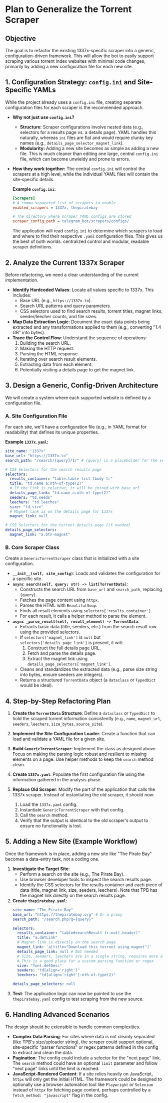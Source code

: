 # Plan to Generalize the Torrent Scraper

## Objective

The goal is to refactor the existing 1337x-specific scraper into a generic, configuration-driven framework. This will allow the bot to easily support scraping various torrent index websites with minimal code changes, primarily by adding a new configuration file for each new site.

## 1. Configuration Strategy: `config.ini` and Site-Specific YAMLs

While the project already uses a `config.ini` file, creating separate configuration files for each scraper is the recommended approach.

*   **Why not just use `config.ini`?**
    *   **Structure:** Scraper configurations involve nested data (e.g., selectors for a results page vs. a details page). YAML handles this naturally, whereas `ini` files are flat and would require clunky key names (e.g., `details_page_selector_magnet_link`).
    *   **Modularity:** Adding a new site becomes as simple as adding a new file. This is much cleaner than editing one large, central `config.ini` file, which can become unwieldy and prone to errors.

*   **How they work together:**
    The central `config.ini` will control the scrapers at a high level, while the individual YAML files will contain the site-specific details.

    **Example `config.ini`:**
    ```ini
    [Scrapers]
    # A comma-separated list of scrapers to enable
    enabled_scrapers = 1337x, thepiratebay

    # The directory where scraper YAML configs are stored
    scraper_config_path = telegram_bot/scrapers/configs/
    ```

    The application will read `config.ini` to determine which scrapers to load and where to find their respective `.yaml` configuration files. This gives us the best of both worlds: centralized control and modular, readable scraper definitions.

## 2. Analyze the Current 1337x Scraper

Before refactoring, we need a clear understanding of the current implementation.

-   **Identify Hardcoded Values**: Locate all values specific to 1337x. This includes:
    -   Base URL (e.g., `https://1337x.to`).
    -   Search URL patterns and query parameters.
    -   CSS selectors used to find search results, torrent titles, magnet links, seeder/leecher counts, and file sizes.
-   **Map Data Extraction Logic**: Document the exact data points being extracted and any transformations applied to them (e.g., converting "1.4 GB" into bytes).
-   **Trace the Control Flow**: Understand the sequence of operations:
    1. Building the search URL.
    2. Making the HTTP request.
    3. Parsing the HTML response.
    4. Iterating over search result elements.
    5. Extracting data from each element.
    6. Potentially visiting a details page to get the magnet link.

## 3. Design a Generic, Config-Driven Architecture

We will create a system where each supported website is defined by a configuration file.

### A. Site Configuration File

For each site, we'll have a configuration file (e.g., in YAML format for readability) that defines its unique properties.

**Example `1337x.yaml`:**

```yaml
site_name: "1337x"
base_url: "https://1337x.to"
search_path: "/search/{query}/1/" # {query} is a placeholder for the search term

# CSS Selectors for the search results page
selectors:
  results_container: "table.table-list tbody tr"
  title: "td.name a:nth-of-type(2)"
  # If the link is relative, it will be joined with base_url
  details_page_link: "td.name a:nth-of-type(2)"
  seeders: "td.seeds"
  leechers: "td.leeches"
  size: "td.size"
  # Magnet link is on the details page for 1337x
  magnet_link: null

# CSS Selectors for the torrent details page (if needed)
details_page_selectors:
  magnet_link: "a.btn-magnet"
```

### B. Core Scraper Class

Create a `GenericTorrentScraper` class that is initialized with a site configuration.

-   **`__init__(self, site_config)`**: Loads and validates the configuration for a specific site.
-   **`async search(self, query: str) -> list[TorrentData]`**:
    -   Constructs the search URL from `base_url` and `search_path`, replacing `{query}`.
    -   Fetches the page content using `httpx`.
    -   Parses the HTML with `BeautifulSoup`.
    -   Finds all result elements using `selectors['results_container']`.
    -   For each result, it calls a helper method to parse the element.
-   **`async _parse_result(self, result_element) -> TorrentData`**:
    -   Extracts basic data (title, seeders, etc.) from the search result row using the provided selectors.
    -   If `selectors['magnet_link']` is `null` but `selectors['details_page_link']` is present, it will:
        1. Construct the full details page URL.
        2. Fetch and parse the details page.
        3. Extract the magnet link using `details_page_selectors['magnet_link']`.
    -   Cleans and standardizes the extracted data (e.g., parse size string into bytes, ensure seeders are integers).
    -   Returns a structured `TorrentData` object (a `dataclass` or `TypedDict` would be ideal).

## 4. Step-by-Step Refactoring Plan

1.  **Create the `TorrentData` Structure**: Define a `dataclass` or `TypedDict` to hold the scraped torrent information consistently (e.g., `name`, `magnet_url`, `seeders`, `leechers`, `size_bytes`, `source_site`).

2.  **Implement the Site Configuration Loader**: Create a function that can load and validate a YAML file for a given site.

3.  **Build `GenericTorrentScraper`**: Implement the class as designed above. Focus on making the parsing logic robust and resilient to missing elements on a page. Use helper methods to keep the `search` method clean.

4.  **Create `1337x.yaml`**: Populate the first configuration file using the information gathered in the analysis phase.

5.  **Replace Old Scraper**: Modify the part of the application that calls the 1337x scraper. Instead of instantiating the old scraper, it should now:
    1.  Load the `1337x.yaml` config.
    2.  Instantiate `GenericTorrentScraper` with that config.
    3.  Call the `search` method.
    4.  Verify that the output is identical to the old scraper's output to ensure no functionality is lost.

## 5. Adding a New Site (Example Workflow)

Once the framework is in place, adding a new site like "The Pirate Bay" becomes a data-entry task, not a coding one.

1.  **Investigate the Target Site**:
    -   Perform a search on the site (e.g., The Pirate Bay).
    -   Use browser developer tools to inspect the search results page.
    -   Identify the CSS selectors for the results container and each piece of data (title, magnet link, size, seeders, leechers). Note that TPB has the magnet link directly on the search results page.
2.  **Create `thepiratebay.yaml`**:
    ```yaml
    site_name: "The Pirate Bay"
    base_url: "https://thepiratebay.org" # Or a proxy
    search_path: "/search.php?q={query}"

    selectors:
      results_container: "table#searchResult tr:not(.header)"
      title: "a.detLink"
      # Magnet link is directly on the search page
      magnet_link: 'a[title="Download this torrent using magnet"]'
      details_page_link: null # Not needed
      # Size, seeders, leechers are in a single string, requires more advanced parsing
      # This is a good place for a custom parsing function or regex
      size: "font.detDesc"
      seeders: "td[align='right']"
      leechers: "td[align='right']:nth-of-type(2)"

    details_page_selectors: null
    ```
3.  **Test**: The application logic can now be pointed to use the `thepiratebay.yaml` config to test scraping from the new source.

## 6. Handling Advanced Scenarios

The design should be extensible to handle common complexities.

-   **Complex Data Parsing**: For sites where data is not cleanly separated (like TPB's size/uploader string), the scraper could support optional, site-specific "parser functions" or regex patterns defined in the config to extract and clean the data.
-   **Pagination**: The config could include a selector for the "next page" link. The `search` method could have an optional `limit` parameter and follow "next page" links until the limit is reached.
-   **JavaScript-Rendered Content**: If a site relies heavily on JavaScript, `httpx` will only get the initial HTML. The framework could be designed to optionally use a browser automation tool like `Playwright` or `Selenium` instead of `httpx` for fetching page content, perhaps controlled by a `fetch_method: "javascript"` flag in the config.
